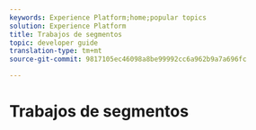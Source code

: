 ```yaml
---
keywords: Experience Platform;home;popular topics
solution: Experience Platform
title: Trabajos de segmentos
topic: developer guide
translation-type: tm+mt
source-git-commit: 9817105ec46098a8be99992cc6a962b9a7a696fc

---
```



# Trabajos de segmentos
